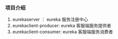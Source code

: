 ### 项目介绍
 1. eurekaserver ： eureka 服务注册中心
 2. eurekaclient-producer: eureka 客服端服务提供者
 3. eurekaclient-consumer: eureka 客服端服务消费者